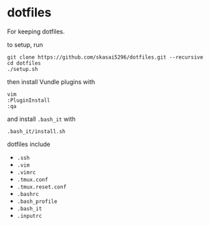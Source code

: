# dotfiles

For keeping dotfiles.

to setup, run
```
git clone https://github.com/skasai5296/dotfiles.git --recursive
cd dotfiles
./setup.sh
```
then install Vundle plugins with
```
vim
:PluginInstall
:qa
```
and install `.bash_it` with 
```
.bash_it/install.sh
```

dotfiles include
- `.ssh`
- `.vim`
- `.vimrc`
- `.tmux.conf`
- `.tmux.reset.conf`
- `.bashrc`
- `.bash_profile`
- `.bash_it`
- `.inputrc`

